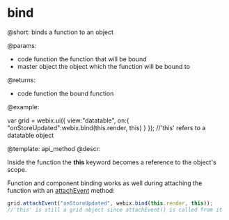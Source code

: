 bind
=============

@short: binds a function to an object
	

@params:
- code		function	the function that will be bound 
- master	object		the object which the function will be bound to

@returns:
- code		function	the bound function 

@example:

var grid = webix.ui({
	view:"datatable", 
    on:{
    	"onStoreUpdated":webix.bind(this.render, this)
    }
});
//'this' refers to a datatable object

@template:	api_method
@descr:

Inside the function the **this** keyword becomes a reference to the object's scope.

Function and component binding works as well during attaching the function with an [attachEvent](api/eventsystem_attachevent.md) method:

~~~js
grid.attachEvent("onStoreUpdated", webix.bind(this.render, this)); 
//'this' is still a grid object since attachEvent() is called from it
~~~


